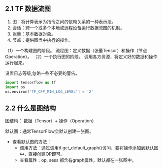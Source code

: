 
## 2.1 TF 数据流图
1. 图：将计算表示为指令之间的依赖关系的一种表示法。
2. 会话：跨一个或多个本地或远程设备运行数据流图的机制。
3. 张量：基本数据对象。
4. 节点：提供图当中执行的操作。

（1）一个构建图的阶段。
    流程图：定义数据（张量Tensor）和操作（节点Operation）。
（2）一个执行图的阶段。
    调用各方资源，将定义好的数据和操作运行起来。

设置日志等级,忽略一些不必要的警告。
```python
import tensorflow as tf
import os
os.environ['TF_CPP_MIN_LOG_LEVEL'] = '2'
```

## 2.2 什么是图结构
图结构：
    数据（Tensor）+ 操作（Operation）

默认图：通常TensorFlow会默认创建一张图。
- 查看默认图的方法：
    - 调用方法：通过调用tf.get_default_graph()访问，要将操作添加到默认图中，直接创建OP即可。
    - 查看属性：op, sess 都含有graph属性，默认都在一张图中。


